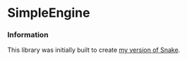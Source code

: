 # SimpleEngine

### Information

This library was initially built to create [my version of Snake](https://github.com/JaskerX/Snake).
